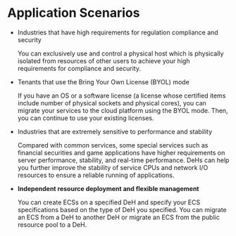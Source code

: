 # Application Scenarios<a name="EN-US_TOPIC_0046252756"></a>

-   Industries that have high requirements for regulation compliance and security

    You can exclusively use and control a physical host which is physically isolated from resources of other users to achieve your high requirements for compliance and security.

-   Tenants that use the Bring Your Own License \(BYOL\) mode

    If you have an OS or a software license \(a license whose certified items include number of physical sockets and physical cores\), you can migrate your services to the cloud platform using the BYOL mode. Then, you can continue to use your existing licenses.

-   Industries that are extremely sensitive to performance and stability

    Compared with common services, some special services such as financial securities and game applications have higher requirements on server performance, stability, and real-time performance. DeHs can help you further improve the stability of service CPUs and network I/O resources to ensure a reliable running of applications.

-   **Independent resource deployment and flexible management**

    You can create ECSs on a specified DeH and specify your ECS specifications based on the type of DeH you specified. You can migrate an ECS from a DeH to another DeH or migrate an ECS from the public resource pool to a DeH.


